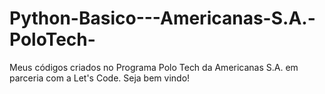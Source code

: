 # Python-Basico---Americanas-S.A.-PoloTech-
Meus códigos criados no Programa Polo Tech da Americanas S.A. em parceria com a Let's Code. Seja bem vindo!
